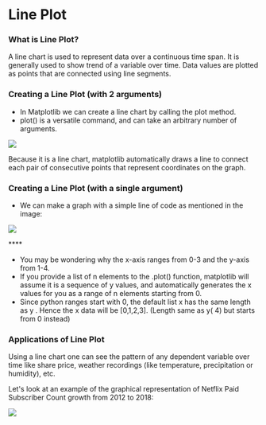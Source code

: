 # Line Plot

### What is Line Plot?

A line chart is used to represent data over a continuous time span. It is generally used to show trend of a variable over time. Data values are plotted as points that are connected using line segments.

### Creating a Line Plot \(with 2 arguments\)

* In Matplotlib we can create a line chart by calling the plot method.
* plot\(\) is a versatile command, and can take an arbitrary number of arguments.

![](https://lh4.googleusercontent.com/5Kjct9rrbO4j-8vpIToRfD8jpLWfW9NYf9-gZ96XqVUyiW1vXdzhJoezjdw_fizYGHNbE8M1FS3dt0lOEWacg9ATu7RdybQ-X4v2A6NkDMOV249ERSCvcAuIIx4Z-9bILhghWnZaBug=s0)

Because it is a line chart, matplotlib automatically draws a line to connect each pair of consecutive points that represent coordinates on the graph.

### **Creating a Line Plot \(with a single argument\)**

* We can make a graph with a simple line of code as mentioned in the image:

![](https://lh4.googleusercontent.com/rdaoWUCN-oEBALNsz4uKg6JiGwCoTxY5YdVhwvI8rSYgh72WGg-nq9FeduAJ3iGuEdy_zNzmLU3C9k4StYgJplQE15PP-p06bzjw3BtIDyOhvQh-RDFiCZ5iS2bdD5-NzzCa3LX2h14=s0)

\*\*\*\*

* You may be wondering why the x-axis ranges from 0-3 and the y-axis from 1-4.
* If you provide a list of n elements to the .plot\(\) function, matplotlib will assume it is a sequence of  y  values, and automatically generates the  x  values for you as a range of n elements starting from 0. 
* Since python ranges start with 0, the default list x  has the same length as  y . Hence the  x  data will be \[0,1,2,3\]. \(Length same as y\( 4\) but starts from 0 instead\)

### Applications of Line Plot

Using a line chart one can see the pattern of any dependent variable over time like share price, weather recordings \(like temperature, precipitation or humidity\), etc. 

Let's look at an example of the graphical representation of Netflix Paid Subscriber Count growth from 2012 to 2018:

![](https://lh3.googleusercontent.com/pemWcV4QIPh_detYSwXpsrcXNc1oUv6iz2dCH2Pg21ACwmghh9JO0nWlQ81D_QPzWtQv_K_-JeGuG3QRFvisJi6IMBRdvnsGFtSAOXLIPNGqTWVuZGGFvTDn6vU1_hXSplHzgIcamxY=s0)

